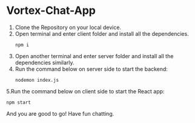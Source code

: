# Vortex-Chat-App
1. Clone the Repository on your local device.
2. Open terminal and enter client folder and install all the dependencies.
   ```
   npm i
   ```
3. Open another terminal and enter server folder and install all the dependencies similarly.
4. Run the command below on server side to start the backend:
   ```
   nodemon index.js
   ```
5.Run the command below on client side to start the React app:
```
npm start
```
And you are good to go! Have fun chatting.
